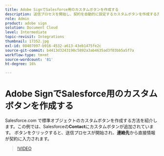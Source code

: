 ```yaml
---
title: Adobe SignでSalesforce用のカスタムボタンを作成する
description: 送信プロセスを開始し、契約を自動的に設定するカスタムボタンを作成する方法を説明します
role: Admin
product: adobe sign
solution: Document Cloud
level: Intermediate
topic-revisit: Integrations
thumbnail: 17352.jpg
exl-id: 08407097-b916-4532-a613-43eb1475fe2c
source-git-commit: b4413d3243190c5892a3ab4635ad3f03bb5a5f7a
workflow-type: tm+mt
source-wordcount: '81'
ht-degree: 16%

---
```


# Adobe SignでSalesforce用のカスタムボタンを作成する

Salesforce.com で標準オブジェクトのカスタムボタンを作成する方法を紹介します。この例では、Salesforceの&#x200B;**Contact**&#x200B;にカスタムボタンが追加されています。 ボタンをクリックすると、送信プロセスが開始され、**連絡先**&#x200B;から直接情報が契約に入力されます。

>[!VIDEO](https://video.tv.adobe.com/v/17352?hidetitle=true)
